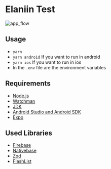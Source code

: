 # Elaniin Test

![app_flow](https://user-images.githubusercontent.com/29387286/200910377-c24d0f7f-b473-4ae9-97cb-9a4ec231b635.gif)

## Usage

- `yarn`
- `yarn android` If you want to run in android
- `yarn ios` If you want to run in ios
- In the `.env` file are the environment variables

## Requirements

- [Node.js](https://nodejs.org)
- [Watchman](https://facebook.github.io/watchman)
- [JDK](https://www.oracle.com/java/technologies/javase-jdk11-downloads.html)
- [Android Studio and Android SDK](https://developer.android.com/studio)
- [Expo](https://expo.dev/)

## Used Libraries

- [Firebase](https://firebase.google.com/)
- [Nativebase](https://nativebase.io/)
- [Zod](https://zod.dev/)
- [FlashList](https://shopify.github.io/flash-list/docs)
